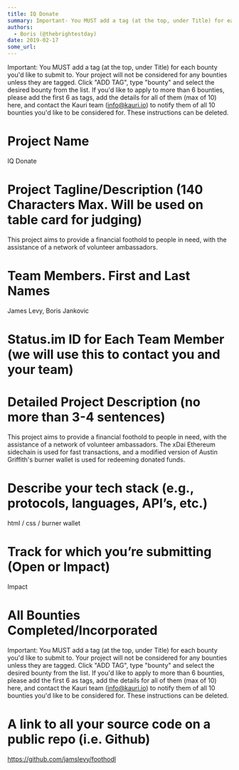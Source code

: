 ```yaml
---
title: IQ Donate
summary: Important- You MUST add a tag (at the top, under Title) for each bounty youd like to submit to. Your project will not be considered for any bounties unless they are tagged. Click ADD TAG, type bounty and select the desired bounty from the list. If youd like to apply to more than 6 bounties, please add the first 6 as tags, add the details for all of them (max of 10) here, and contact the Kauri team (info@kauri.io) to notify them of all 10 bounties youd like to be considered for. These instruction
authors:
  - Boris (@thebrightestday)
date: 2019-02-17
some_url: 
---
```



Important: You MUST add a tag (at the top, under Title) for each bounty you'd like to submit to. Your project will not be considered for any bounties unless they are tagged. Click "ADD TAG", type  "bounty" and select the desired bounty from the list. If you'd like to apply to more than 6 bounties, please add the first 6 as tags, add the details for all of them (max of 10) here, and contact the Kauri team (info@kauri.io) to notify them of all 10 bounties you'd like to be considered for. These instructions can be deleted.

# Project Name
IQ Donate

# Project Tagline/Description (140 Characters Max. Will be used on table card for judging)
This project aims to provide a financial foothold to people in need, with the assistance of a network of volunteer ambassadors.

# Team Members. First and Last Names
James Levy, Boris Jankovic

# Status.im ID for Each Team Member (we will use this to contact you and your team)


# Detailed Project Description (no more than 3-4 sentences)
This project aims to provide a financial foothold to people in need, with the assistance of a network of volunteer ambassadors. The xDai Ethereum sidechain is used for fast transactions, and a modified version of Austin Griffith's burner wallet is used for redeeming donated funds.

# Describe your tech stack (e.g., protocols, languages, API’s, etc.)
html / css / burner wallet

# Track for which you’re submitting (Open or Impact)
Impact

# All Bounties Completed/Incorporated

Important: You MUST add a tag (at the top, under Title) for each bounty you'd like to submit to. Your project will not be considered for any bounties unless they are tagged. Click "ADD TAG", type  "bounty" and select the desired bounty from the list. If you'd like to apply to more than 6 bounties, please add the first 6 as tags, add the details for all of them (max of 10) here, and contact the Kauri team (info@kauri.io) to notify them of all 10 bounties you'd like to be considered for. These instructions can be deleted.

# A link to all your source code on a public repo (i.e. Github)
https://github.com/jamslevy/foothodl



